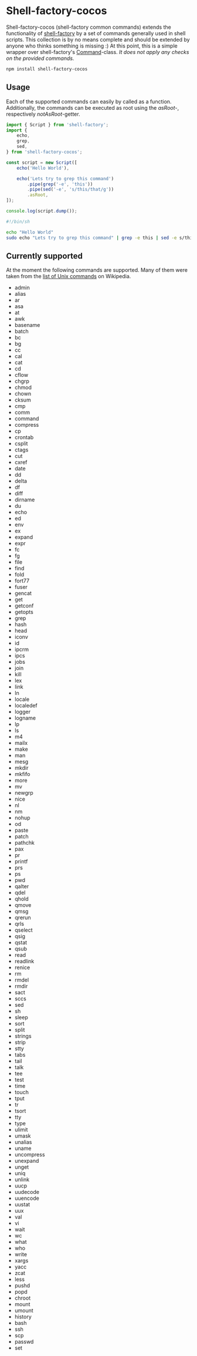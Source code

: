 # Shell-factory-cocos
Shell-factory-cocos (shell-factory common commands) extends the functionality of [shell-factory](https://github.com/monstermichl/shell-factory) by a set of commands generally used in shell scripts. This collection is by no means complete and should be extended by anyone who thinks something is missing :) At this point, this is a simple wrapper over shell-factory's [Command](https://github.com/monstermichl/shell-factory#command)-class. *It does not apply any checks on the provided commands.*

```sh
npm install shell-factory-cocos
```

## Usage
Each of the supported commands can easily by called as a function. Additionally, the commands can be executed as root using the *asRoot*-, respectively *notAsRoot*-getter.

```typescript
import { Script } from 'shell-factory';
import {
    echo,
    grep,
    sed,
} from 'shell-factory-cocos';

const script = new Script([
    echo('Hello World'),

    echo('Lets try to grep this command')
        .pipe(grep('-e', 'this'))
        .pipe(sed('-e', 's/this/that/g'))
        .asRoot,
]);

console.log(script.dump());
```

```sh
#!/bin/sh

echo "Hello World"
sudo echo "Lets try to grep this command" | grep -e this | sed -e s/this/that/g
```

## Currently supported
At the moment the following commands are supported. Many of them were taken from the [list of Unix commands](https://en.wikipedia.org/wiki/List_of_Unix_commands) on Wikipedia.

- admin
- alias
- ar
- asa
- at
- awk
- basename
- batch
- bc
- bg
- cc
- cal
- cat
- cd
- cflow
- chgrp
- chmod
- chown
- cksum
- cmp
- comm
- command
- compress
- cp
- crontab
- csplit
- ctags
- cut
- cxref
- date
- dd
- delta
- df
- diff
- dirname
- du
- echo
- ed
- env
- ex
- expand
- expr
- fc
- fg
- file
- find
- fold
- fort77
- fuser
- gencat
- get
- getconf
- getopts
- grep
- hash
- head
- iconv
- id
- ipcrm
- ipcs
- jobs
- join
- kill
- lex
- link
- ln
- locale
- localedef
- logger
- logname
- lp
- ls
- m4
- mailx
- make
- man
- mesg
- mkdir
- mkfifo
- more
- mv
- newgrp
- nice
- nl
- nm
- nohup
- od
- paste
- patch
- pathchk
- pax
- pr
- printf
- prs
- ps
- pwd
- qalter
- qdel
- qhold
- qmove
- qmsg
- qrerun
- qrls
- qselect
- qsig
- qstat
- qsub
- read
- readlink
- renice
- rm
- rmdel
- rmdir
- sact
- sccs
- sed
- sh
- sleep
- sort
- split
- strings
- strip
- stty
- tabs
- tail
- talk
- tee
- test
- time
- touch
- tput
- tr
- tsort
- tty
- type
- ulimit
- umask
- unalias
- uname
- uncompress
- unexpand
- unget
- uniq
- unlink
- uucp
- uudecode
- uuencode
- uustat
- uux
- val
- vi
- wait
- wc
- what
- who
- write
- xargs
- yacc
- zcat
- less
- pushd
- popd
- chroot
- mount
- umount
- history
- bash
- ssh
- scp
- passwd
- set
